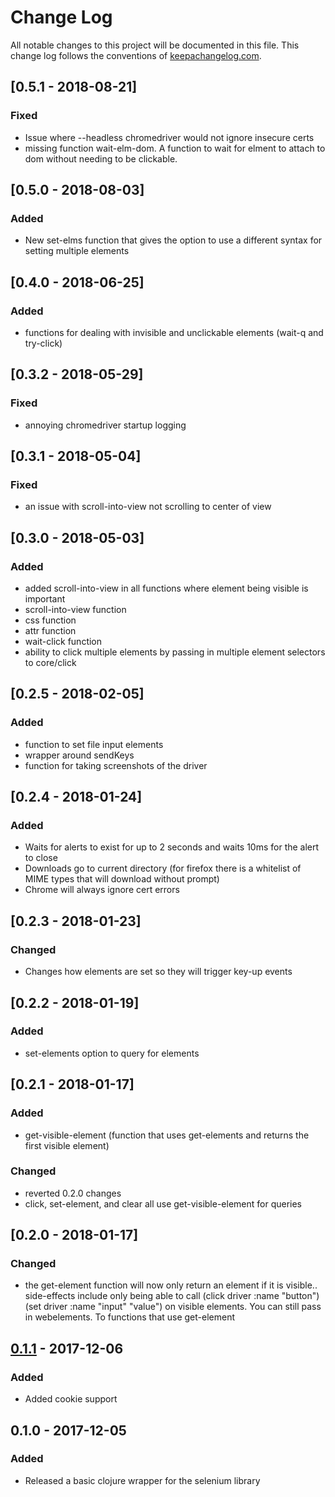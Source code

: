 # Change Log
All notable changes to this project will be documented in this file. This change log follows the conventions of [keepachangelog.com](http://keepachangelog.com/).

## [0.5.1 - 2018-08-21]
### Fixed
- Issue where --headless chromedriver would not ignore insecure certs
- missing function wait-elm-dom. A function to wait for elment to attach to dom without needing to be clickable.

## [0.5.0 - 2018-08-03]
### Added
- New set-elms function that gives the option to use a different syntax for setting multiple elements
## [0.4.0 - 2018-06-25]
### Added
- functions for dealing with invisible and unclickable elements (wait-q and try-click)

## [0.3.2 - 2018-05-29]
### Fixed
- annoying chromedriver startup logging

## [0.3.1 - 2018-05-04]
### Fixed
- an issue with scroll-into-view not scrolling to center of view

## [0.3.0 - 2018-05-03]
### Added
- added scroll-into-view in all functions where element being visible is important
- scroll-into-view function
- css function
- attr function
- wait-click function
- ability to click multiple elements by passing in multiple element selectors to core/click

## [0.2.5 - 2018-02-05]
### Added
- function to set file input elements
- wrapper around sendKeys
- function for taking screenshots of the driver

## [0.2.4 - 2018-01-24]
### Added
- Waits for alerts to exist for up to 2 seconds and waits 10ms for the alert to close 
- Downloads go to current directory (for firefox there is a whitelist of MIME types that will download without prompt)
- Chrome will always ignore cert errors

## [0.2.3 - 2018-01-23]
### Changed
- Changes how elements are set so they will trigger key-up events

## [0.2.2 - 2018-01-19]
### Added
- set-elements option to query for elements

## [0.2.1 - 2018-01-17]
### Added
- get-visible-element (function that uses get-elements and returns the first visible element)

### Changed
- reverted 0.2.0 changes
- click, set-element, and clear all use get-visible-element for queries


## [0.2.0 - 2018-01-17]
### Changed
- the get-element function will now only return an element if it is visible.. side-effects include only being able to call (click driver :name "button") (set driver :name "input" "value") on visible elements. You can still pass in webelements. To functions that use get-element

## [0.1.1] - 2017-12-06
### Added
- Added cookie support

## 0.1.0 - 2017-12-05
### Added
- Released a basic clojure wrapper for the selenium library

[Unreleased]: https://github.com/komcrad/webdriver/compare/0.1.1...HEAD
[0.2.0]: https://github.com/your-name/webdriver/compare/0.1.1...0.2.0
[0.1.1]: https://github.com/komcrad/webdriver/compare/0.1.0...0.1.1
